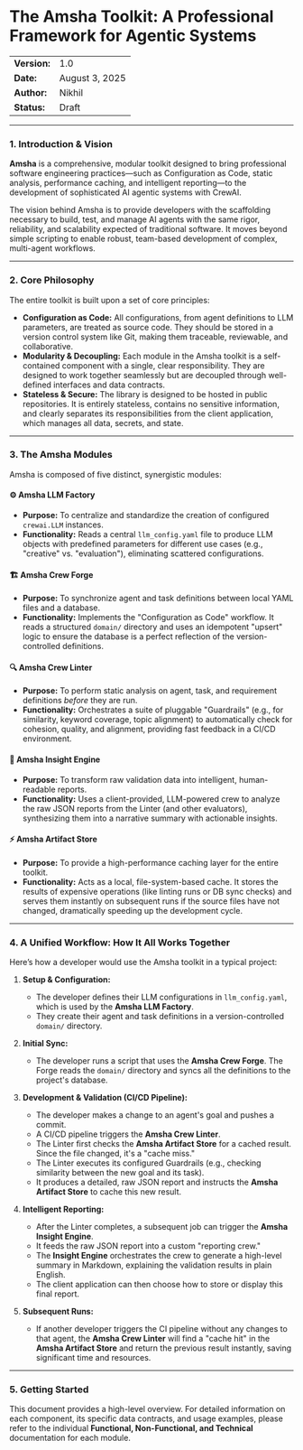 # The Amsha Toolkit: A Professional Framework for Agentic Systems


| |                |
| :--- |:---------------|
| **Version:** | 1.0            |
| **Date:** | August 3, 2025 |
| **Author:** | Nikhil         |
| **Status:** | Draft          |

-----

### 1. Introduction & Vision

**Amsha** is a comprehensive, modular toolkit designed to bring professional software engineering practices—such as Configuration as Code, static analysis, performance caching, and intelligent reporting—to the development of sophisticated AI agentic systems with CrewAI.

The vision behind Amsha is to provide developers with the scaffolding necessary to build, test, and manage AI agents with the same rigor, reliability, and scalability expected of traditional software. It moves beyond simple scripting to enable robust, team-based development of complex, multi-agent workflows.

-----

### 2. Core Philosophy

The entire toolkit is built upon a set of core principles:

-   **Configuration as Code:** All configurations, from agent definitions to LLM parameters, are treated as source code. They should be stored in a version control system like Git, making them traceable, reviewable, and collaborative.
-   **Modularity & Decoupling:** Each module in the Amsha toolkit is a self-contained component with a single, clear responsibility. They are designed to work together seamlessly but are decoupled through well-defined interfaces and data contracts.
-   **Stateless & Secure:** The library is designed to be hosted in public repositories. It is entirely stateless, contains no sensitive information, and clearly separates its responsibilities from the client application, which manages all data, secrets, and state.

-----

### 3. The Amsha Modules

Amsha is composed of five distinct, synergistic modules:

#### ⚙️ Amsha LLM Factory
-   **Purpose:** To centralize and standardize the creation of configured `crewai.LLM` instances.
-   **Functionality:** Reads a central `llm_config.yaml` file to produce LLM objects with predefined parameters for different use cases (e.g., "creative" vs. "evaluation"), eliminating scattered configurations.

#### 🏗️ Amsha Crew Forge
-   **Purpose:** To synchronize agent and task definitions between local YAML files and a database.
-   **Functionality:** Implements the "Configuration as Code" workflow. It reads a structured `domain/` directory and uses an idempotent "upsert" logic to ensure the database is a perfect reflection of the version-controlled definitions.

#### 🔍 Amsha Crew Linter
-   **Purpose:** To perform static analysis on agent, task, and requirement definitions *before* they are run.
-   **Functionality:** Orchestrates a suite of pluggable "Guardrails" (e.g., for similarity, keyword coverage, topic alignment) to automatically check for cohesion, quality, and alignment, providing fast feedback in a CI/CD environment.

#### 🧠 Amsha Insight Engine
-   **Purpose:** To transform raw validation data into intelligent, human-readable reports.
-   **Functionality:** Uses a client-provided, LLM-powered crew to analyze the raw JSON reports from the Linter (and other evaluators), synthesizing them into a narrative summary with actionable insights.

#### ⚡ Amsha Artifact Store
-   **Purpose:** To provide a high-performance caching layer for the entire toolkit.
-   **Functionality:** Acts as a local, file-system-based cache. It stores the results of expensive operations (like linting runs or DB sync checks) and serves them instantly on subsequent runs if the source files have not changed, dramatically speeding up the development cycle.

-----

### 4. A Unified Workflow: How It All Works Together

Here’s how a developer would use the Amsha toolkit in a typical project:

1.  **Setup & Configuration:**
    * The developer defines their LLM configurations in `llm_config.yaml`, which is used by the **Amsha LLM Factory**.
    * They create their agent and task definitions in a version-controlled `domain/` directory.

2.  **Initial Sync:**
    * The developer runs a script that uses the **Amsha Crew Forge**. The Forge reads the `domain/` directory and syncs all the definitions to the project's database.

3.  **Development & Validation (CI/CD Pipeline):**
    * The developer makes a change to an agent's goal and pushes a commit.
    * A CI/CD pipeline triggers the **Amsha Crew Linter**.
    * The Linter first checks the **Amsha Artifact Store** for a cached result. Since the file changed, it's a "cache miss."
    * The Linter executes its configured Guardrails (e.g., checking similarity between the new goal and its task).
    * It produces a detailed, raw JSON report and instructs the **Amsha Artifact Store** to cache this new result.

4.  **Intelligent Reporting:**
    * After the Linter completes, a subsequent job can trigger the **Amsha Insight Engine**.
    * It feeds the raw JSON report into a custom "reporting crew."
    * The **Insight Engine** orchestrates the crew to generate a high-level summary in Markdown, explaining the validation results in plain English.
    * The client application can then choose how to store or display this final report.

5.  **Subsequent Runs:**
    * If another developer triggers the CI pipeline without any changes to that agent, the **Amsha Crew Linter** will find a "cache hit" in the **Amsha Artifact Store** and return the previous result instantly, saving significant time and resources.

-----

### 5. Getting Started

This document provides a high-level overview. For detailed information on each component, its specific data contracts, and usage examples, please refer to the individual **Functional, Non-Functional, and Technical** documentation for each module.
